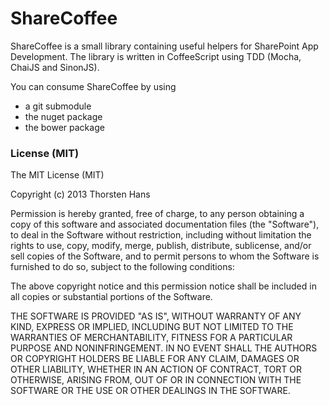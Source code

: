 ShareCoffee
===========

ShareCoffee is a small library containing useful helpers for SharePoint App Development. The library is written in CoffeeScript using TDD (Mocha, ChaiJS and SinonJS).

You can consume ShareCoffee by using

  * a git submodule
  * the nuget package
  * the bower package

  

### License (MIT)


The MIT License (MIT)

Copyright (c) 2013 Thorsten Hans 

Permission is hereby granted, free of charge, to any person obtaining a copy of
this software and associated documentation files (the "Software"), to deal in
the Software without restriction, including without limitation the rights to
use, copy, modify, merge, publish, distribute, sublicense, and/or sell copies of
the Software, and to permit persons to whom the Software is furnished to do so,
subject to the following conditions:

The above copyright notice and this permission notice shall be included in all
copies or substantial portions of the Software.

THE SOFTWARE IS PROVIDED "AS IS", WITHOUT WARRANTY OF ANY KIND, EXPRESS OR
IMPLIED, INCLUDING BUT NOT LIMITED TO THE WARRANTIES OF MERCHANTABILITY, FITNESS
FOR A PARTICULAR PURPOSE AND NONINFRINGEMENT. IN NO EVENT SHALL THE AUTHORS OR
COPYRIGHT HOLDERS BE LIABLE FOR ANY CLAIM, DAMAGES OR OTHER LIABILITY, WHETHER
IN AN ACTION OF CONTRACT, TORT OR OTHERWISE, ARISING FROM, OUT OF OR IN
CONNECTION WITH THE SOFTWARE OR THE USE OR OTHER DEALINGS IN THE SOFTWARE.

        
          